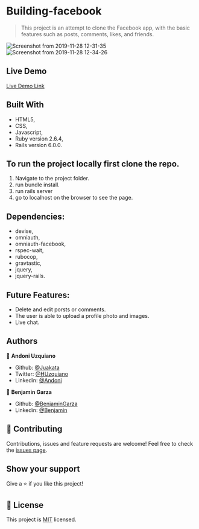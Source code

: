 # Building-facebook

> This project is an attempt to clone the Facebook app, with the basic features such as posts, comments, likes, and friends.

![Screenshot from 2019-11-28 12-31-35](https://user-images.githubusercontent.com/11781597/69827738-479b6680-11de-11ea-9659-7255c486f78f.png)![Screenshot from 2019-11-28 12-34-26](https://user-images.githubusercontent.com/11781597/69827789-8f21f280-11de-11ea-9bc7-d2745d3e8056.png)

## Live Demo

[Live Demo Link](https://intense-harbor-38641.herokuapp.com/)

## Built With

- HTML5,
- CSS,
- Javascript,
- Ruby version 2.6.4,
- Rails version 6.0.0.

## To run the project locally first clone the repo.

  1) Navigate to the project folder.
  2) run bundle install.
  3) run rails server
  4) go to localhost on the browser to see the page.

## Dependencies:
 - devise,
 - omniauth,
 - omniauth-facebook,
 - rspec-wait,
 - rubocop,
 - gravtastic,
 - jquery,
 - jquery-rails.
 
## Future Features:

- Delete and edit porsts or comments.
- The user is able to upload a profile photo and images.
- Live chat.

## Authors

👤 **Andoni Uzquiano**

- Github: [@Juakata](https://github.com/Juakata)
- Twitter: [@HUzquiano](https://twitter.com/HUzquiano)
- Linkedin: [@Andoni](https://www.linkedin.com/in/andoni-uzquiano-31304818a/)

👤 **Benjamin Garza**

- Github: [@BenjaminGarza](https://github.com/BenjaminGarza)
- Linkedin: [@Benjamin](https://www.linkedin.com/in/benjamin-garza/)

## 🤝 Contributing

Contributions, issues and feature requests are welcome!
Feel free to check the [issues page](https://github.com/BenjaminGarza/building-facebook/issues).

## Show your support

Give a ⭐️ if you like this project!

## 📝 License

This project is [MIT](https://opensource.org/licenses/MIT) licensed.
